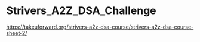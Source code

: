 # Strivers_A2Z_DSA_Challenge
https://takeuforward.org/strivers-a2z-dsa-course/strivers-a2z-dsa-course-sheet-2/
